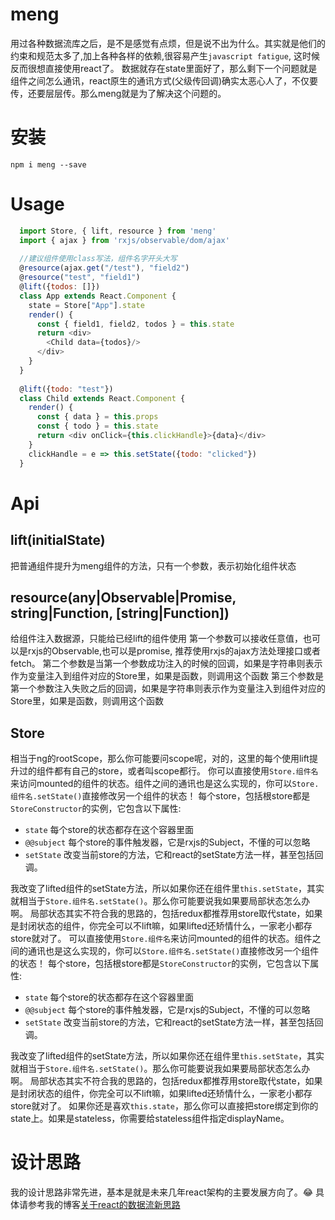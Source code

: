meng
=====
用过各种数据流库之后，是不是感觉有点烦，但是说不出为什么。其实就是他们的约束和规范太多了,加上各种各样的依赖,很容易产生`javascript fatigue`, 这时候反而很想直接使用react了。
数据就存在state里面好了，那么剩下一个问题就是组件之间怎么通讯，react原生的通讯方式(父级传回调)确实太恶心人了，不仅要传，还要层层传。那么meng就是为了解决这个问题的。

# 安装
    npm i meng --save

# Usage
```js
  import Store, { lift, resource } from 'meng'
  import { ajax } from 'rxjs/observable/dom/ajax'
  
  //建议组件使用class写法，组件名字开头大写
  @resource(ajax.get("/test"), "field2")
  @resource("test", "field1")
  @lift({todos: []})
  class App extends React.Component {
    state = Store["App"].state
    render() {
      const { field1, field2, todos } = this.state
      return <div>
        <Child data={todos}/>
      </div>
    }
  }
  
  @lift({todo: "test"})
  class Child extends React.Component {
    render() {
      const { data } = this.props
      const { todo } = this.state
      return <div onClick={this.clickHandle}>{data}</div>
    }
    clickHandle = e => this.setState({todo: "clicked"})
  }
```

# Api
## lift(initialState)
把普通组件提升为meng组件的方法，只有一个参数，表示初始化组件状态

## resource(any|Observable|Promise, string|Function, [string|Function])
给组件注入数据源，只能给已经lift的组件使用
第一个参数可以接收任意值，也可以是rxjs的Observable,也可以是promise, 推荐使用rxjs的ajax方法处理接口或者fetch。
第二个参数是当第一个参数成功注入的时候的回调，如果是字符串则表示作为变量注入到组件对应的Store里，如果是函数，则调用这个函数
第三个参数是第一个参数注入失败之后的回调，如果是字符串则表示作为变量注入到组件对应的Store里，如果是函数，则调用这个函数

## Store
相当于ng的rootScope，那么你可能要问scope呢，对的，这里的每个使用lift提升过的组件都有自己的store，或者叫scope都行。
你可以直接使用`Store.组件名`来访问mounted的组件的状态。组件之间的通讯也是这么实现的，你可以`Store.组件名.setState()`直接修改另一个组件的状态！
每个store，包括根store都是`StoreConstructor`的实例，它包含以下属性:
+ `state` 每个store的状态都存在这个容器里面
+ `@@subject` 每个store的事件触发器，它是rxjs的Subject，不懂的可以忽略
+ `setState` 改变当前store的方法，它和react的setState方法一样，甚至包括回调。

我改变了lifted组件的setState方法，所以如果你还在组件里`this.setState`，其实就相当于`Store.组件名.setState()`。那么你可能要说我如果要局部状态怎么办啊。
局部状态其实不符合我的思路的，包括redux都推荐用store取代state，如果是封闭状态的组件，你完全可以不lift嘛，如果lifted还矫情什么，一家老小都存store就对了。
可以直接使用`Store.组件名`来访问mounted的组件的状态。组件之间的通讯也是这么实现的，你可以`Store.组件名.setState()`直接修改另一个组件的状态！
每个store，包括根store都是`StoreConstructor`的实例，它包含以下属性:
+ `state` 每个store的状态都存在这个容器里面
+ `@@subject` 每个store的事件触发器，它是rxjs的Subject，不懂的可以忽略
+ `setState` 改变当前store的方法，它和react的setState方法一样，甚至包括回调。

我改变了lifted组件的setState方法，所以如果你还在组件里`this.setState`，其实就相当于`Store.组件名.setState()`。那么你可能要说我如果要局部状态怎么办啊。
局部状态其实不符合我的思路的，包括redux都推荐用store取代state，如果是封闭状态的组件，你完全可以不lift嘛，如果lifted还矫情什么，一家老小都存store就对了。
如果你还是喜欢`this.state`，那么你可以直接把store绑定到你的state上。如果是stateless，你需要给stateless组件指定displayName。
# 设计思路
我的设计思路非常先进，基本是就是未来几年react架构的主要发展方向了。😂
具体请参考我的博客[关于react的数据流新思路](https://github.com/huangbinjie/coral/issues/2)